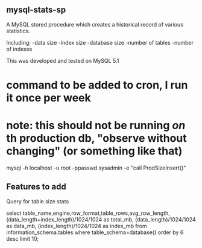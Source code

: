 mysql-stats-sp 
--------------

A MySQL stored procedure which creates a historical record of various statistics.  

Including:
-data size
-index size
-database size
-number of tables
-number of indexes

This was developed and tested on MySQL 5.1


# command to be added to cron, I run it once per week
# note: this should not be running _on_ th production db, "observe without changing" (or something like that)

mysql -h localhost -u root -ppasswd sysadmin -e "call ProdSizeInsert()"



Features to add
---------------

Query for table size stats

select table_name,engine,row_format,table_rows,avg_row_length,
	(data_length+index_length)/1024/1024 as total_mb,
	(data_length)/1024/1024 as data_mb,
	(index_length)/1024/1024 as index_mb
from information_schema.tables
where table_schema=database()
order by 6 desc
limit 10;
